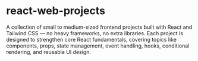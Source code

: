 # react-web-projects
A collection of small to medium-sized frontend projects built with React and Tailwind CSS — no heavy frameworks, no extra libraries. Each project is designed to strengthen core React fundamentals, covering topics like components, props, state management, event handling, hooks, conditional rendering, and reusable UI design.
